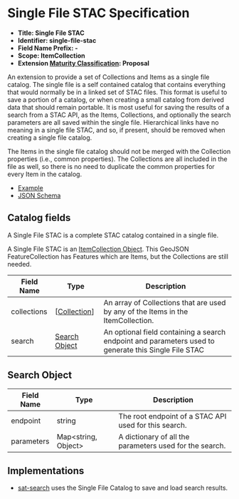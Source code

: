 # Single File STAC Specification

- **Title: Single File STAC**
- **Identifier: single-file-stac**
- **Field Name Prefix: -**
- **Scope: ItemCollection**
- **Extension [Maturity Classification](../README.md#extension-maturity): Proposal**

An extension to provide a set of Collections and Items as a single file catalog. The single file is a self contained catalog that contains everything that would normally be in a linked set of STAC files. This format is useful to save a portion of a catalog, or when creating a small catalog from derived data that should remain portable. It is most useful for saving the results of a search from a STAC API, as the Items, Collections, and optionally the search parameters are all saved within the single file. Hierarchical links have no meaning in a single file STAC, and so, if present, should be removed when creating a single file catalog.

The Items in the single file catalog should not be merged with the Collection properties (i.e., common properties). The Collections are all included in the file as well, so there is no need to duplicate the common properties for every Item in the catalog.

- [Example](examples/example-search.json)
- [JSON Schema](json-schema/schema.json)

## Catalog fields

A Single File STAC is a complete STAC catalog contained in a single file. 

A Single File STAC is an [ItemCollection Object](../../item-spec/itemcollection-spec.md). This GeoJSON FeatureCollection has Features which are Items, but the Collections are still needed.

| Field Name         | Type   | Description                                                  |
| ------------------ | ------ | ------------------------------------------------------------ |
| collections | [[Collection](../../collection-spec/collection-spec.md#collection-fields)] | An array of Collections that are used by any of the Items in the ItemCollection. |
| search | [Search Object](#search-object) | An optional field containing a search endpoint and parameters used to generate this Single File STAC |

## Search Object

| Field Name         | Type   | Description                                                  |
| ------------------ | ------ | ------------------------------------------------------------ |
| endpoint | string | The root endpoint of a STAC API used for this search.                  |
| parameters | Map<string, Object> | A dictionary of all the parameters used for the search. |

## Implementations

- [sat-search](https://github.com/sat-utils/sat-search) uses the Single File Catalog to save and load search results.

